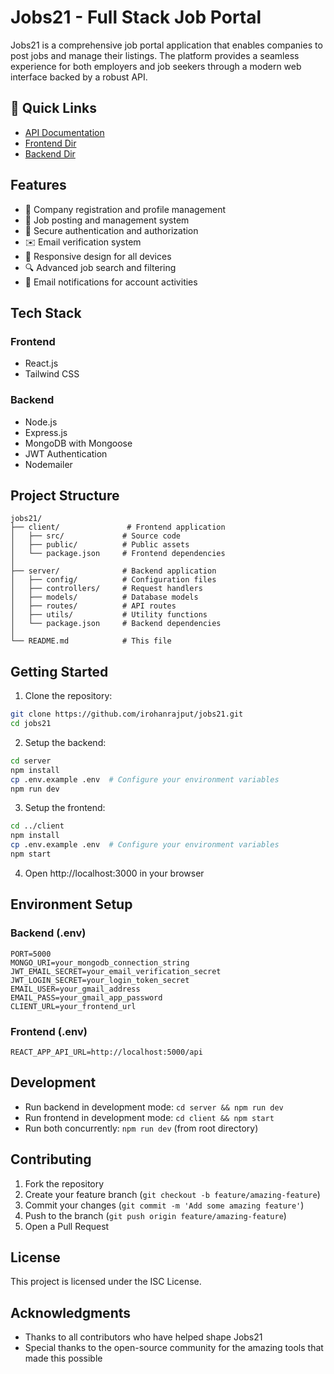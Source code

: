 # Jobs21 - Full Stack Job Portal

Jobs21 is a comprehensive job portal application that enables companies to post jobs and manage their listings. The platform provides a seamless experience for both employers and job seekers through a modern web interface backed by a robust API.

## 🔗 Quick Links
- [API Documentation](./server/README.md)
- [Frontend Dir](./client)
- [Backend Dir](./server)

## Features

- 🏢 Company registration and profile management
- 💼 Job posting and management system
- 🔐 Secure authentication and authorization
- ✉️ Email verification system
- 📱 Responsive design for all devices
- 🔍 Advanced job search and filtering
- 📧 Email notifications for account activities

## Tech Stack

### Frontend
- React.js
- Tailwind CSS

### Backend
- Node.js
- Express.js
- MongoDB with Mongoose
- JWT Authentication
- Nodemailer

## Project Structure
```
jobs21/
├── client/               # Frontend application
│   ├── src/             # Source code
│   ├── public/          # Public assets
│   └── package.json     # Frontend dependencies
│
├── server/              # Backend application
│   ├── config/          # Configuration files
│   ├── controllers/     # Request handlers
│   ├── models/          # Database models
│   ├── routes/          # API routes
│   ├── utils/           # Utility functions
│   └── package.json     # Backend dependencies
│
└── README.md            # This file
```

## Getting Started

1. Clone the repository:
```bash
git clone https://github.com/irohanrajput/jobs21.git
cd jobs21
```

2. Setup the backend:
```bash
cd server
npm install
cp .env.example .env  # Configure your environment variables
npm run dev
```

3. Setup the frontend:
```bash
cd ../client
npm install
cp .env.example .env  # Configure your environment variables
npm start
```

4. Open http://localhost:3000 in your browser

## Environment Setup

### Backend (.env)
```
PORT=5000
MONGO_URI=your_mongodb_connection_string
JWT_EMAIL_SECRET=your_email_verification_secret
JWT_LOGIN_SECRET=your_login_token_secret
EMAIL_USER=your_gmail_address
EMAIL_PASS=your_gmail_app_password
CLIENT_URL=your_frontend_url
```

### Frontend (.env)
```
REACT_APP_API_URL=http://localhost:5000/api
```

## Development

- Run backend in development mode: `cd server && npm run dev`
- Run frontend in development mode: `cd client && npm start`
- Run both concurrently: `npm run dev` (from root directory)

## Contributing

1. Fork the repository
2. Create your feature branch (`git checkout -b feature/amazing-feature`)
3. Commit your changes (`git commit -m 'Add some amazing feature'`)
4. Push to the branch (`git push origin feature/amazing-feature`)
5. Open a Pull Request

## License

This project is licensed under the ISC License.

## Acknowledgments

- Thanks to all contributors who have helped shape Jobs21
- Special thanks to the open-source community for the amazing tools that made this possible